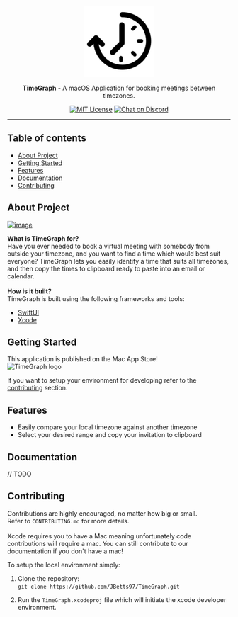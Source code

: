 <div align="center">
  <a><img src="TimeGraph/assets.xcassets/AppIcon.appiconset/1024x1024.png" alt="TimeGraph logo" height="160"></a>
  <br/>
  <p><strong>TimeGraph</strong> - A macOS Application for booking meetings between timezones.</p>

  [![MIT License](https://img.shields.io/badge/license-MIT-green)]()
  [![Chat on Discord](https://img.shields.io/badge/chat-discord-green?logo=discord)](https://discord.gg/XM2Pj3J2CS)

</div>

---

## Table of contents

- [About Project](#about-project)
- [Getting Started](#getting-started)
- [Features](#features)
- [Documentation](#documentation)
- [Contributing](#contributing)

## About Project
<a href="https://ibb.co/0YpcL6V"><img src="https://i.ibb.co/nQqbyY8/image.png" alt="image" border="0"></a> <br>

**What is TimeGraph for?** <br>
Have you ever needed to book a virtual meeting with somebody from outside your timezone, and you want to find a time which would best suit everyone? TimeGraph lets you easily identify a time that suits all timezones, and then copy the times to clipboard ready to paste into an email or calendar. <br> <br>
**How is it built?** <br>
TimeGraph is built using the following frameworks and tools:
- [SwiftUI](https://developer.apple.com/xcode/swiftui/)
- [Xcode](https://developer.apple.com/xcode/)

## Getting Started
This application is published on the Mac App Store! <br>
<a><img src="https://www.logolynx.com/images/logolynx/54/54dab276fdf25d4b00773a99a304cf4d.png" alt="TimeGraph logo" height="30"></a>

If you want to setup your environment for developing refer to the [contributing](#contributing) section.

## Features
- Easily compare your local timezone against another timezone
- Select your desired range and copy your invitation to clipboard 

## Documentation
// TODO

## Contributing
Contributions are highly encouraged, no matter how big or small. <br>
Refer to `CONTRIBUTING.md` for more details. <br> <br>
Xcode requires you to have a Mac meaning unfortunately code contributions will require a mac. You can still contribute to our documentation if you don't have a mac! <br>

To setup the local environment simply:
1. Clone the repository: <br>
`git clone https://github.com/JBetts97/TimeGraph.git`

2. Run the `TimeGraph.xcodeproj` file which will initiate the xcode developer environment. 